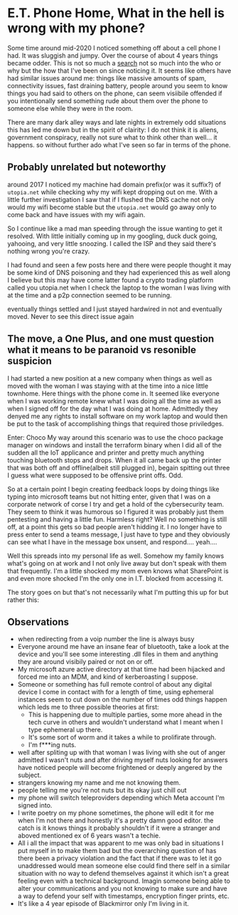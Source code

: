 # E.T. Phone Home, What in the hell is wrong with my phone?

Some time around mid-2020 I noticed something off about a cell phone I had. It was sluggish and jumpy. Over the course of about 4 years things became odder. This is not so much a [search]() not so much into the who or why but 
the how that I've been on since noticing it. It seems like others have had similar issues around me: things like massive amounts of spam, connectivity issues, fast draining battery, people around you seem to know things you had said to others on the phone, can seem visiibile offended if you intentionally send something rude about them over the phone to someone else while they were in the room.

There are many dark alley ways and late nights in extremely odd situations this has led me down but in the spirit of clairity: I do not think it is aliens, government conspiracy, really not sure what to think other than well... it happens. so without further ado what I've seen so far in terms of the phone.

## Probably unrelated but noteworthy
around 2017 I noticed my machine had domain prefix(or was it suffix?) of `utopia.net` while checking why my  wifi kept dropping out on me. With a little further investigation I saw that if I flushed the DNS cache not only would my wifi become stable but the `utopia.net` would go away only to come back and have issues with my wifi again. 

So I continue  like a mad man speeding through the issue wanting to get it resolved. With little initially coming up in my googling, duck duck going, yahooing, and very little snoozing.  I called the ISP and they said there's nothing wrong you're crazy. 

I had found and seen a few posts here and there were people thought it may be some kind of DNS poisoning and they had experienced this as well along I believe but this may have come latter found a crypto trading platform called you utopia.net when I check the laptop to the woman I was living with at the time and a p2p connection seemed to be running.

eventually things settled and I just stayed hardwired in not and eventually moved. Never to see this direct issue again

## The move, a One Plus, and one must question what it means to be paranoid vs resonible suspicion
I had started a new position at a new company when things as well as moved with the woman I was staying with at the time into a 
nice little townhome. Here things with the phone come in. It seemed like everyone when I was working remote knew what I was doing all the time as well as when I signed off for the day what I was doing at home. Admittedly they denyed me any rights to install software on my work laptop and would then be put to the task of accomplishing things that required those priviledges.

Enter: Choco
My way around this scenario was  to use the choco package manager on windows and install the terraform binary when I did all of the sudden all the IoT applicance and printer and pretty much anything touching bluetooth stops and drops. When it all came back up the printer that was both off and offline(albeit still plugged in), begain spitting out three I guess what were supposed to be
offensive print offs. Odd.

So at a certain point I begin creating feedback loops by doing things like typing into microsoft teams but not hitting enter, given that I was on a corporate network of corse I try and get a hold of the cybersecurity team. They seem to think it was humorous so I figured it was probably just them pentesting and having a little fun. Harmless right? Well no something is still off, at a point this gets so bad people aren't hidding it. I no longer have to press enter to send a teams message, I just have to type  and they obviously can see what I have in the message box unsent, and respond.... yeah....

Well this spreads into my personal life as well. Somehow my family knows what's going on at work and I not only live away but don't speak with them that frequently. I'm a little shocked my mom even knows what SharePoint is and even more shocked I'm the only one in I.T. blocked from accessing it.

The story goes on but that's not necessarily what I'm putting this up for but rather this:

## Observations
- when redirecting from a voip number the line is always busy
- Everyone around me have an insane fear of bluetooth, take a look at the device and you'll see some interesting .dll files in them and anything they are around visibily paired or not on or off.
- My microsoft azure active directory at that time had been hijacked and forced me into an MDM, and kind of kerberoasting I suppose.
- Someone  or something has full remote control of about any digital device I come in contact with for a length of time, using ephemeral instances seem to cut down on the number of times odd things happen which leds me to three possible theories at first:
    - This is happening due to multiple parties, some more ahead in the tech curve in others and wouldn't understand what I meant when I type ephemeral up there.
    - It's some sort of worm and it takes a while to prolifirate through.
    - I'm f***ing nuts.
- well after spliting up with that woman I was living with she out of anger admitted I wasn't nuts and after driving myself nuts looking for answers have noticed people will become frightened or deeply angered by the subject.
- strangers knowing my name and me not knowing them.
- people telling me you're not nuts but its okay just chill out
- my phone will switch teleproviders depending which Meta account I'm signed into.
- I write poetry on my phone sometimes, the phone will edit it for me when I'm not there and honestly it's a pretty damn good editor. the catch is it knows things it probably shouldn't if it were a stranger and aboved mentioned ex of 6 years wasn't a techie.
- All i all the impact that was apparent to me was only bad in situations I put myself in to make them bad but the overarching question of has there been a privacy violation and the fact that if there was to let it go unaddressed would mean someone else could find there self in a similar situation with no way to defend themselves against it which isn't a great feeling even with a technical background. Imagin someone being able to alter your communications and you not knowing to make sure and have a way to defend your self with timestamps, encryption finger prints, etc.
- It's like a 4 year episode of Blackmirror only I'm living in it.